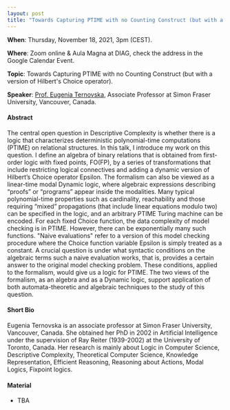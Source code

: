 ```yaml
---
layout: post 
title: "Towards Capturing PTIME with no Counting Construct (but with a version of Hilbert's Choice operator)"
---
```


**When**:  Thursday, November 18, 2021, 3pm (CEST).

**Where**: Zoom online & Aula Magna at DIAG, check the address in the Google Calendar Event.

**Topic**: Towards Capturing PTIME with no Counting Construct (but with a version of Hilbert's Choice operator).

**Speaker**: [Prof. Eugenia Ternovska](https://www.cs.sfu.ca/~ter/my_web_page/Welcome.html), Associate Professor at Simon Fraser University, Vancouver, Canada.

#### Abstract

The central open question in Descriptive Complexity is whether there is a logic that characterizes deterministic polynomial-time computations (PTIME) on relational structures. In this talk, I introduce my work on this question. I define an algebra of binary relations that is obtained from first-order logic with fixed points, FO(FP), by a series of transformations that include restricting logical connectives and adding a dynamic version of Hilbert’s Choice operator Epsilon. The formalism can also be viewed as a linear-time modal Dynamic logic, where algebraic expressions describing “proofs” or
“programs” appear inside the modalities. Many typical polynomial-time properties such as cardinality, reachability and those requiring “mixed” propagations (that include linear equations modulo two) can be specified in the logic, and an arbitrary PTIME Turing machine can be encoded. For each fixed Choice function, the data complexity of model checking is in PTIME. However, there can be exponentially many such functions. "Naive evaluations" refer to a version of this model checking procedure where the Choice function variable Epsilon is simply treated as a constant. A crucial question is under what syntactic conditions on the algebraic terms such a naive evaluation works, that is, provides a certain answer to the original model checking problem. These conditions, applied to the formalism, would give us a logic for PTIME. The two views of the formalism, as an algebra and as a Dynamic logic, support application of both automata-theoretic and algebraic techniques to the study of this question.



#### Short Bio

Eugenia Ternovska is an associate professor at Simon Fraser University, Vancouver, Canada. She obtained her PhD in 2002 in Artificial Intelligence under the supervision of Ray Reiter (1939-2002) at the University of Toronto, Canada. Her research is mainly about Logic in Computer Science, Descriptive Complexity, Theoretical Computer Science, Knowledge Representation, Efficient Reasoning, Reasoning about Actions, Modal Logics, Fixpoint logics.

#### Material

- TBA